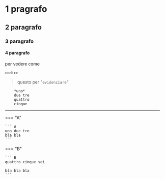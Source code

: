# 1 pragrafo

## 2 paragrafo

### 3 paragrafo

#### 4 paragrafo

per vedere come <viene>
   
   `codice`

   
> questo per "`evidenziare`"
   ```  
       *uno*
       due tre 
       quattro
       cinque
   ```

---
   
   
=== "A"

    ``` A
    uno due tre
    bla bla
    ```

   === "B"

    ``` B
    quattro cinque sei

    bla bla bla
    ```
   

